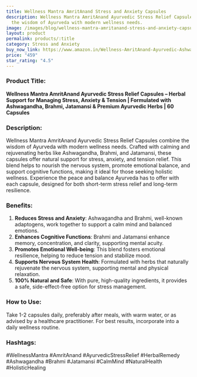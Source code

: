 ```yaml
---
title: Wellness Mantra AmritAnand Stress and Anxiety Capsules
description: Wellness Mantra AmritAnand Ayurvedic Stress Relief Capsules combine
  the wisdom of Ayurveda with modern wellness needs.
image: /images/blog/wellness-mantra-amritanand-stress-and-anxiety-capsules.jpg
layout: product
permalink: products/:title
category: Stress and Anxiety
buy_now_link: https://www.amazon.in/Wellness-AmritAnand-Ayurvedic-Ashwagandha-Jatamansi/dp/B0BYZQW7KM/ref=sr_1_7?crid=1W9ZDFHSL4M4F&tag=m0150-21
price: "459"
star_rating: "4.5"
---
```

### Product Title:
**Wellness Mantra AmritAnand Ayurvedic Stress Relief Capsules – Herbal Support for Managing Stress, Anxiety & Tension | Formulated with Ashwagandha, Brahmi, Jatamansi & Premium Ayurvedic Herbs | 60 Capsules**

### Description:
Wellness Mantra AmritAnand Ayurvedic Stress Relief Capsules combine the wisdom of Ayurveda with modern wellness needs. Crafted with calming and rejuvenating herbs like Ashwagandha, Brahmi, and Jatamansi, these capsules offer natural support for stress, anxiety, and tension relief. This blend helps to nourish the nervous system, promote emotional balance, and support cognitive functions, making it ideal for those seeking holistic wellness. Experience the peace and balance Ayurveda has to offer with each capsule, designed for both short-term stress relief and long-term resilience.

### Benefits:
1. **Reduces Stress and Anxiety**: Ashwagandha and Brahmi, well-known adaptogens, work together to support a calm mind and balanced emotions.
2. **Enhances Cognitive Functions**: Brahmi and Jatamansi enhance memory, concentration, and clarity, supporting mental acuity.
3. **Promotes Emotional Well-being**: This blend fosters emotional resilience, helping to reduce tension and stabilize mood.
4. **Supports Nervous System Health**: Formulated with herbs that naturally rejuvenate the nervous system, supporting mental and physical relaxation.
5. **100% Natural and Safe**: With pure, high-quality ingredients, it provides a safe, side-effect-free option for stress management.

### How to Use:
Take 1-2 capsules daily, preferably after meals, with warm water, or as advised by a healthcare practitioner. For best results, incorporate into a daily wellness routine.

### Hashtags:
#WellnessMantra #AmritAnand #AyurvedicStressRelief #HerbalRemedy #Ashwagandha #Brahmi #Jatamansi #CalmMind #NaturalHealth #HolisticHealing
